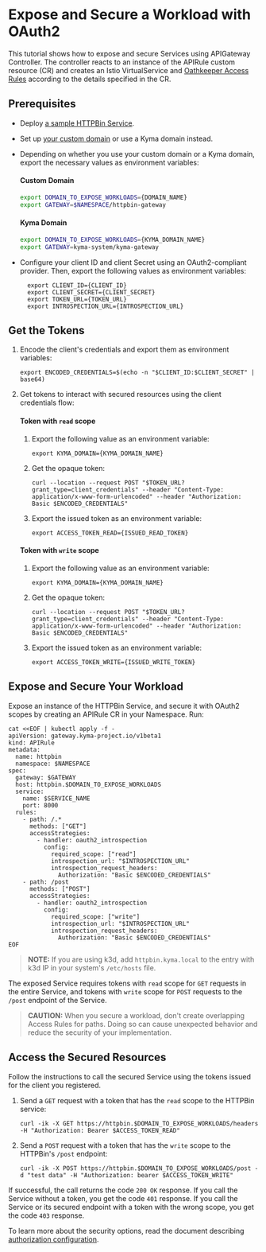 # Expose and Secure a Workload with OAuth2

This tutorial shows how to expose and secure Services using APIGateway Controller. The controller reacts to an instance of the APIRule custom resource (CR) and creates an Istio VirtualService and [Oathkeeper Access Rules](https://www.ory.sh/docs/oathkeeper/api-access-rules) according to the details specified in the CR.

## Prerequisites

* Deploy [a sample HTTPBin Service](../01-00-create-workload.md).
* Set up [your custom domain](../01-10-setup-custom-domain-for-workload.md) or use a Kyma domain instead. 
* Depending on whether you use your custom domain or a Kyma domain, export the necessary values as environment variables:
  
  <!-- tabs:start -->
  #### **Custom Domain**
      
  ```bash
  export DOMAIN_TO_EXPOSE_WORKLOADS={DOMAIN_NAME}
  export GATEWAY=$NAMESPACE/httpbin-gateway
  ```
  #### **Kyma Domain**

  ```bash
  export DOMAIN_TO_EXPOSE_WORKLOADS={KYMA_DOMAIN_NAME}
  export GATEWAY=kyma-system/kyma-gateway
  ```
  <!-- tabs:end -->

* Configure your client ID and client Secret using an OAuth2-compliant provider. Then, export the following values as environment variables:
  
  ```shell
    export CLIENT_ID={CLIENT_ID}
    export CLIENT_SECRET={CLIENT_SECRET}
    export TOKEN_URL={TOKEN_URL}
    export INTROSPECTION_URL={INTROSPECTION_URL}
   ```

## Get the Tokens

1. Encode the client's credentials and export them as environment variables:
   
    ```shell
    export ENCODED_CREDENTIALS=$(echo -n "$CLIENT_ID:$CLIENT_SECRET" | base64)
    ```

2. Get tokens to interact with secured resources using the client credentials flow:

    <!-- tabs:start -->
    #### **Token with `read` scope**
  
    1. Export the following value as an environment variable:
        ```shell
        export KYMA_DOMAIN={KYMA_DOMAIN_NAME}
        ```  
    2. Get the opaque token:
        ```shell
        curl --location --request POST "$TOKEN_URL?grant_type=client_credentials" --header "Content-Type: application/x-www-form-urlencoded" --header "Authorization: Basic $ENCODED_CREDENTIALS"
        ```
    3. Export the issued token as an environment variable:
        ```shell
        export ACCESS_TOKEN_READ={ISSUED_READ_TOKEN}
        ```
    #### Token with `write` scope
  
    1. Export the following value as an environment variable:
        ```shell
        export KYMA_DOMAIN={KYMA_DOMAIN_NAME}
        ```  
    2. Get the opaque token:
        ```shell
        curl --location --request POST "$TOKEN_URL?grant_type=client_credentials" --header "Content-Type: application/x-www-form-urlencoded" --header "Authorization: Basic $ENCODED_CREDENTIALS"
        ```
    3. Export the issued token as an environment variable:
        ```shell
        export ACCESS_TOKEN_WRITE={ISSUED_WRITE_TOKEN}
        ```
    <!-- tabs:end -->


## Expose and Secure Your Workload

Expose an instance of the HTTPBin Service, and secure it with OAuth2 scopes by creating an APIRule CR in your Namespace. Run:

```shell
cat <<EOF | kubectl apply -f -
apiVersion: gateway.kyma-project.io/v1beta1
kind: APIRule
metadata:
  name: httpbin
  namespace: $NAMESPACE
spec:
  gateway: $GATEWAY
  host: httpbin.$DOMAIN_TO_EXPOSE_WORKLOADS
  service:
    name: $SERVICE_NAME
    port: 8000
  rules:
    - path: /.*
      methods: ["GET"]
      accessStrategies:
        - handler: oauth2_introspection
          config:
            required_scope: ["read"]
            introspection_url: "$INTROSPECTION_URL"
            introspection_request_headers:
              Authorization: "Basic $ENCODED_CREDENTIALS"
    - path: /post
      methods: ["POST"]
      accessStrategies:
        - handler: oauth2_introspection
          config:
            required_scope: ["write"]
            introspection_url: "$INTROSPECTION_URL"
            introspection_request_headers:
              Authorization: "Basic $ENCODED_CREDENTIALS"
EOF
```

>**NOTE:** If you are using k3d, add `httpbin.kyma.local` to the entry with k3d IP in your system's `/etc/hosts` file.

The exposed Service requires tokens with `read` scope for `GET` requests in the entire Service, and tokens with `write` scope for `POST` requests to the `/post` endpoint of the Service.

  
>**CAUTION:** When you secure a workload, don't create overlapping Access Rules for paths. Doing so can cause unexpected behavior and reduce the security of your implementation.

## Access the Secured Resources

Follow the instructions to call the secured Service using the tokens issued for the client you registered.

1. Send a `GET` request with a token that has the `read` scope to the HTTPBin service:

    ```shell
    curl -ik -X GET https://httpbin.$DOMAIN_TO_EXPOSE_WORKLOADS/headers -H "Authorization: Bearer $ACCESS_TOKEN_READ"
    ```

2. Send a `POST` request with a token that has the `write` scope to the HTTPBin's `/post` endpoint:

    ```shell
    curl -ik -X POST https://httpbin.$DOMAIN_TO_EXPOSE_WORKLOADS/post -d "test data" -H "Authorization: bearer $ACCESS_TOKEN_WRITE"
    ```

If successful, the call returns the code `200 OK` response. If you call the Service without a token, you get the code `401` response. If you call the Service or its secured endpoint with a token with the wrong scope, you get the code `403` response.

To learn more about the security options, read the document describing [authorization configuration](../../custom-resources/apirule/04-50-apirule-authorizations.md).
